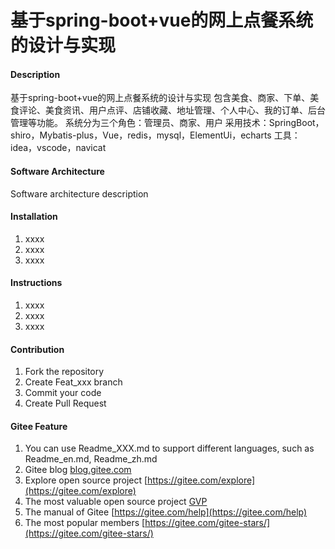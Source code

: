 # 基于spring-boot+vue的网上点餐系统的设计与实现

#### Description
基于spring-boot+vue的网上点餐系统的设计与实现
包含美食、商家、下单、美食评论、美食资讯、用户点评、店铺收藏、地址管理、个人中心、我的订单、后台管理等功能。
系统分为三个角色：管理员、商家、用户
采用技术：SpringBoot，shiro，Mybatis-plus，Vue，redis，mysql，ElementUi，echarts
工具：idea，vscode，navicat

#### Software Architecture
Software architecture description

#### Installation

1.  xxxx
2.  xxxx
3.  xxxx

#### Instructions

1.  xxxx
2.  xxxx
3.  xxxx

#### Contribution

1.  Fork the repository
2.  Create Feat_xxx branch
3.  Commit your code
4.  Create Pull Request


#### Gitee Feature

1.  You can use Readme\_XXX.md to support different languages, such as Readme\_en.md, Readme\_zh.md
2.  Gitee blog [blog.gitee.com](https://blog.gitee.com)
3.  Explore open source project [https://gitee.com/explore](https://gitee.com/explore)
4.  The most valuable open source project [GVP](https://gitee.com/gvp)
5.  The manual of Gitee [https://gitee.com/help](https://gitee.com/help)
6.  The most popular members  [https://gitee.com/gitee-stars/](https://gitee.com/gitee-stars/)
